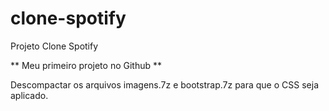 # clone-spotify
Projeto Clone Spotify


** Meu primeiro projeto no  Github **

Descompactar os arquivos imagens.7z e bootstrap.7z para que o CSS seja aplicado.
